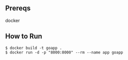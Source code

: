 ## Prereqs
docker

## How to Run
```
$ docker build -t goapp .
$ docker run -d -p "8000:8000" --rm --name app goapp 
```